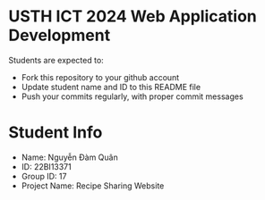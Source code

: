 # USTH ICT 2024 Web Application Development

Students are expected to:

- Fork this repository to your github account
- Update student name and ID to this README file
- Push your commits regularly, with proper commit messages

# Student Info

- Name: Nguyễn Đàm Quân
- ID: 22BI13371
- Group ID: 17
- Project Name: Recipe Sharing Website
